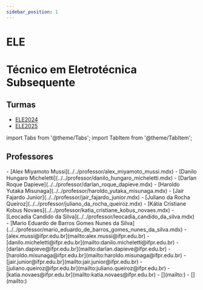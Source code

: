 ```yaml
---
sidebar_position: 1
---
```


# ELE

# Técnico em Eletrotécnica Subsequente

## Turmas

- [ELE2024](ele2024)
- [ELE2025](ele2025)

import Tabs from '@theme/Tabs';
import TabItem from '@theme/TabItem';

## Professores

<Tabs>
  <TabItem value="nome" label="Nome" default>
    - [Alex Miyamoto Mussi](../../professor/alex_miyamoto_mussi.mdx)
    - [Danilo Hungaro Micheletti](../../professor/danilo_hungaro_micheletti.mdx)
    - [Darlan Roque Dapieve](../../professor/darlan_roque_dapieve.mdx)
    - [Haroldo Yutaka Misunaga](../../professor/haroldo_yutaka_misunaga.mdx)
    - [Jair Fajardo Junior](../../professor/jair_fajardo_junior.mdx)
    - [Juliano da Rocha Queiroz](../../professor/juliano_da_rocha_queiroz.mdx)
    - [Kátia Cristiane Kobus Novaes](../../professor/katia_cristiane_kobus_novaes.mdx)
    - [Leocadia Candido da Silva](../../professor/leocadia_candido_da_silva.mdx)
    - [Mario Eduardo de Barros Gomes Nunes da Silva](../../professor/mario_eduardo_de_barros_gomes_nunes_da_silva.mdx)
  </TabItem>
  <TabItem value="email" label="E-mail" default>
    - [alex.mussi@ifpr.edu.br](mailto:alex.mussi@ifpr.edu.br)
    - [danilo.micheletti@ifpr.edu.br](mailto:danilo.micheletti@ifpr.edu.br)
    - [darlan.dapieve@ifpr.edu.br](mailto:darlan.dapieve@ifpr.edu.br)
    - [haroldo.misunaga@ifpr.edu.br](mailto:haroldo.misunaga@ifpr.edu.br)
    - [jair.junior@ifpr.edu.br](mailto:jair.junior@ifpr.edu.br)
    - [juliano.queiroz@ifpr.edu.br](mailto:juliano.queiroz@ifpr.edu.br)
    - [katia.novaes@ifpr.edu.br](mailto:katia.novaes@ifpr.edu.br)
    - [](mailto:)
    - [](mailto:)
  </TabItem>
</Tabs>